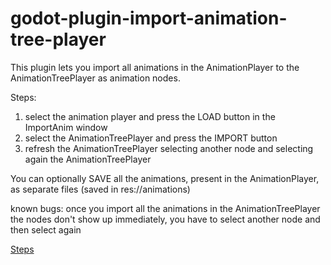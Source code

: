 # godot-plugin-import-animation-tree-player


This plugin lets you import all animations in the AnimationPlayer to the AnimationTreePlayer as animation nodes.

Steps:
1) select the animation player and press the LOAD button in the ImportAnim window
2) select the AnimationTreePlayer and press the IMPORT button
3) refresh the AnimationTreePlayer selecting another node and selecting again the AnimationTreePlayer

You can optionally SAVE all the animations, present in the AnimationPlayer, as separate files (saved in res://animations)

known bugs:
once you import all the animations in the AnimationTreePlayer the nodes don't show up immediately, you have to select another node and then select again

[Steps](/ImportAnimTreePlayer.jpg)
